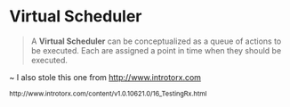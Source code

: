 # Virtual Scheduler

> A **Virtual Scheduler** can be conceptualized as a queue of actions to be executed. Each are assigned a point in time when they should be executed.

~ I also stole this one from http://www.introtorx.com

<small>
http://www.introtorx.com/content/v1.0.10621.0/16_TestingRx.html
</small>